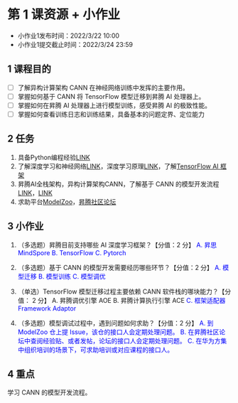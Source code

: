 # 第 1 课资源 + 小作业

* 小作业1发布时间：2022/3/22   10:00
* 小作业1提交截止时间：2022/3/24   23:59

## 1 课程目的

- [ ] 了解异构计算架构 CANN 在神经网络训练中发挥的主要作用。
- [ ] 掌握如何基于 CANN 将 TensorFlow 模型迁移到昇腾 AI 处理器上。
- [ ] 掌握如何在昇腾 AI 处理器上进行模型训练，感受昇腾 AI 的极致性能。
- [ ] 掌握如何查看训练日志和训练结果，具备基本的问题定界、定位能力

## 2 任务

1. 具备Python编程经验[LINK](https://www.bilibili.com/video/BV1xr4y1i7vf)
2. 了解深度学习和神经网络[LINK](https://www.bilibili.com/video/BV19i4y1C76s)，深度学习原理[LINK](https://space.bilibili.com/1065788740/channel/collectiondetail?sid=37029&ctype=0)，了解[TensorFlow AI 框架](https://www.tensorflow.org/)
3. 昇腾AI全栈架构，异构计算架构CANN，了解基于 CANN 的模型开发流程[LINK](https://www.bilibili.com/video/BV1wu411z7xP)，[LINK](https://support.huaweicloud.com/tfmigr-cann51RC1alpha1/atlasmprtg_13_9002.html)
4. 求助平台[ModelZoo](https://gitee.com/ascend/modelzoo)，[昇腾社区论坛](https://bbs.huaweicloud.com/forum/forum-726-1.html)

## 3 小作业

1. （多选题）昇腾目前支持哪些 AI 深度学习框架？【分值：2 分】
<font color=blue>A. 昇思 MindSpore
B. TensorFlow
C. Pytorch</font>

1. （多选题）基于 CANN 的模型开发需要经历哪些环节？【分值：2 分】
<font color=blue>A. 模型迁移
B. 模型训练
C. 模型调优</font>

3. （单选）TensorFlow 模型迁移过程主要依赖 CANN 软件栈的哪块能力？【分值：
2 分】
A. 昇腾调优引擎 AOE
B. 昇腾计算执行引擎 ACE
<font color=blue>C. 框架适配器 Framework Adaptor</font>

4. （多选题）模型调试过程中，遇到问题如何求助？【分值：2 分】
<font color=blue>A. 到 ModelZoo 仓上提 Issue，该仓的接口人会定期处理问题。
B. 在昇腾社区论坛中查阅经验贴、或者发帖，论坛的接口人会定期处理问题。
C. 在华为方集中组织培训的场景下，可求助培训或对应课程的接口人。</font>

## 4 重点

学习 CANN 的模型开发流程。